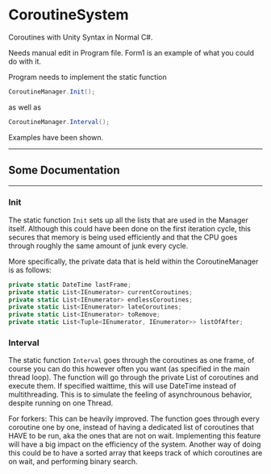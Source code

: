 # CoroutineSystem
Coroutines with Unity Syntax in Normal C#.

Needs manual edit in Program file. Form1 is an example of what you could do with it.

Program needs to implement the static function
```cs
CoroutineManager.Init();
```
as well as

```cs
CoroutineManager.Interval();
```

Examples have been shown.
___
## Some Documentation
___

### Init

The static function ```Init``` sets up all the lists that are used in the Manager itself. Although this could have been done on the first iteration cycle, this secures that memory is being used efficiently and that the CPU goes through roughly the same amount of junk every cycle.

More specifically, the private data that is held within the CoroutineManager is as follows:

```cs
private static DateTime lastFrame;
private static List<IEnumerator> currentCoroutines;
private static List<IEnumerator> endlessCoroutines;
private static List<IEnumerator> lateCoroutines;
private static List<IEnumerator> toRemove;
private static List<Tuple<IEnumerator, IEnumerator>> listOfAfter;
```

### Interval

The static function ```Interval``` goes through the coroutines as one frame, of course you can do this however often you want (as specified in the main thread loop). The function will go through the private List of coroutines and execute them. If specified waittime, this will use DateTime instead of multithreading. This is to simulate the feeling of asynchrounous behavior, despite running on one Thread.

For forkers: This can be heavily improved. The function goes through every coroutine one by one, instead of having a dedicated list of coroutines that HAVE to be run, aka the ones that are not on wait. Implementing this feature will have a big impact on the efficiency of the system. Another way of doing this could be to have a sorted array that keeps track of which coroutines are on wait, and performing binary search.
